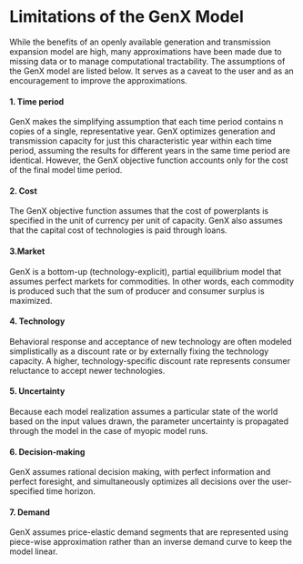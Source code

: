 # Limitations of the GenX Model

While the benefits of an openly available generation and transmission expansion model are high, many approximations have been made due to missing data or to manage computational tractability. The assumptions of the GenX model are listed below. It serves as a caveat to the user and as an encouragement to improve the approximations.

#### 1. Time period
GenX makes the simplifying assumption that each time period contains n copies of a single, representative year. GenX optimizes generation and transmission capacity for just this characteristic year within each time period, assuming the results for different years in the same time period are identical. However, the GenX objective function accounts only for the cost of the final model time period.

#### 2. Cost
The GenX objective function assumes that the cost of powerplants is specified in the unit of currency per unit of capacity. GenX also assumes that the capital cost of technologies is paid through loans.

#### 3.Market
GenX is a bottom-up (technology-explicit), partial equilibrium model that assumes perfect markets for commodities. In other words, each commodity is produced such that the sum of producer and consumer surplus is maximized.

#### 4. Technology
Behavioral response and acceptance of new technology are often modeled simplistically as a discount rate or by externally fixing the technology capacity. A higher, technology-specific discount rate represents consumer reluctance to accept newer technologies.

#### 5. Uncertainty
Because each model realization assumes a particular state of the world based on the input values drawn, the parameter uncertainty is propagated through the model in the case of myopic model runs.

#### 6. Decision-making

GenX assumes rational decision making, with perfect information and perfect foresight, and simultaneously optimizes all decisions over the user-specified time horizon.

#### 7. Demand
GenX assumes price-elastic demand segments that are represented using piece-wise approximation rather than an inverse demand curve to keep the model linear.
